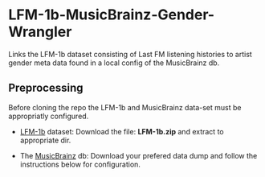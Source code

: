 LFM-1b-MusicBrainz-Gender-Wrangler
=========================

Links the LFM-1b dataset consisting of Last FM listening histories to artist gender meta data found in a local config of the MusicBrainz db.

## Preprocessing

Before cloning the repo the LFM-1b and MusicBrainz data-set must be appropriatly configured.

* [LFM-1b](http://www.cp.jku.at/datasets/LFM-1b/) dataset: Download the file: **LFM-1b.zip** and extract to appropriate dir. 

* The [MusicBrainz](https://musicbrainz.org/doc/MusicBrainz_Database/Download) db: Download your prefered data dump and follow the instructions below for configuration. 
